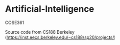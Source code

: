 # Artificial-Intelligence
COSE361

Source code from CS188 Berkeley (https://inst.eecs.berkeley.edu/~cs188/sp20/projects/)
